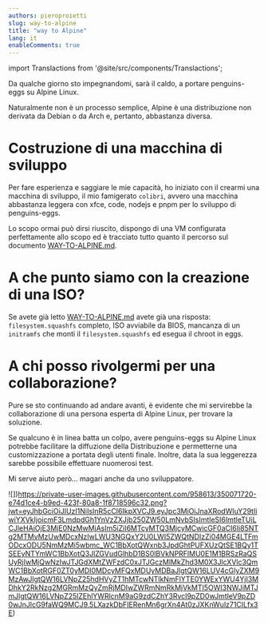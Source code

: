 ```yaml
---
authors: pieroproietti
slug: way-to-alpine
title: "way to Alpine"
lang: it
enableComments: true
---
```


import Translactions from '@site/src/components/Translactions';

<Translactions />

Da qualche giorno sto impegnandomi, sarà il caldo, a portare penguins-eggs su Alpine Linux.

Naturalmente non è un processo semplice, Alpine è una distribuzione non derivata da Debian o da Arch e, pertanto, abbastanza diversa.

# Costruzione di una macchina di sviluppo

Per fare esperienza e saggiare le mie capacità, ho iniziato con il crearmi una macchina di sviluppo, il mio famigerato `colibri`, avvero una macchina abbastanza leggera con xfce, code, nodejs e pnpm per lo sviluppo di penguins-eggs.

Lo scopo ormai può dirsi riuscito, dispongo di una VM configurata perfettamente allo scopo ed è tracciato tutto quanto il percorso sul documento [WAY-TO-ALPINE.md](https://github.com/pieroproietti/penguins-eggs/blob/master/WAY-TO-ALPINE.md).


# A che punto siamo con la creazione di una ISO?
Se avete già letto [WAY-TO-ALPINE.md](https://github.com/pieroproietti/penguins-eggs/blob/master/WAY-TO-ALPINE.md) avete già una risposta: `filesystem.squashfs` completo, ISO avviabile da BIOS, mancanza di un `initramfs` che monti il `filesystem.squashfs` ed esegua il chroot in eggs.

# A chi posso rivolgermi per una collaborazione?
Pure se sto continuando ad andare avanti, è evidente che mi servirebbe la collaborazione di una persona esperta di Alpine Linux, per trovare la soluzione.

Se qualcuno è in linea batta un colpo, avere penguins-eggs su Alpine Linux potrebbe facilitare la diffuzione della Distribuzione e permetterne una customizzazione a portata degli utenti finale. Inoltre, data la sua leggerezza sarebbe possibile effettuare nuomerosi test.

Mi serve aiuto però... magari anche da uno sviluppatore.

![])https://private-user-images.githubusercontent.com/958613/350071720-e74d1ce4-b9ed-423f-80a8-1f8718596c32.png?jwt=eyJhbGciOiJIUzI1NiIsInR5cCI6IkpXVCJ9.eyJpc3MiOiJnaXRodWIuY29tIiwiYXVkIjoicmF3LmdpdGh1YnVzZXJjb250ZW50LmNvbSIsImtleSI6ImtleTUiLCJleHAiOjE3MjE0NzMwMjAsIm5iZiI6MTcyMTQ3MjcyMCwicGF0aCI6Ii85NTg2MTMvMzUwMDcxNzIwLWU3NGQxY2U0LWI5ZWQtNDIzZi04MGE4LTFmODcxODU5NmMzMi5wbmc_WC1BbXotQWxnb3JpdGhtPUFXUzQtSE1BQy1TSEEyNTYmWC1BbXotQ3JlZGVudGlhbD1BS0lBVkNPRFlMU0E1M1BRSzRaQSUyRjIwMjQwNzIwJTJGdXMtZWFzdC0xJTJGczMlMkZhd3M0X3JlcXVlc3QmWC1BbXotRGF0ZT0yMDI0MDcyMFQxMDUyMDBaJlgtQW16LUV4cGlyZXM9MzAwJlgtQW16LVNpZ25hdHVyZT1hMTcwNTlkNmFlYTE0YWExYWU4YjI3MDhkY2RkNzg2MGRmMzQyZmRjMDIwZWRmNmRkMjVkMTI5OWI3NWJiMTJmJlgtQW16LVNpZ25lZEhlYWRlcnM9aG9zdCZhY3Rvcl9pZD0wJmtleV9pZD0wJnJlcG9faWQ9MCJ9.5LXazkDbFIERenMn6grXn4At0zJXKnWulz71CILfx3E)